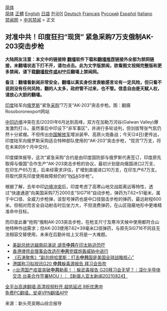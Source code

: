  <!-- 面包屑导航 --> <div class="breadcrumb"><!-- GTranslate: https://gtranslate.io/ -->  <div class="switcher notranslate">  <div class="selected">  <a href="#" onclick="return false;"> 简体</a>  </div>  <div class="option">  <a href="https://www.bannedbook.org" onclick="doGTranslate('zh-CN|zh-CN');jQuery('div.switcher div.selected a').html(jQuery(this).html());return false;" title="简体中文" class="nturl selected"> 简体</a>  <a href="https://www.bannedbook.org/zh-tw/" onclick="doGTranslate('zh-CN|zh-TW');jQuery('div.switcher div.selected a').html(jQuery(this).html());return false;" title="繁體中文" class="nturl"> 正體</a>  <a href="https://www.bannedbook.org/en/" onclick="doGTranslate('zh-CN|en');jQuery('div.switcher div.selected a').html(jQuery(this).html());return false;" title="English" class="nturl"> English</a>  <a href="https://www.bannedbook.org/ja/" onclick="doGTranslate('zh-CN|ja');jQuery('div.switcher div.selected a').html(jQuery(this).html());return false;" title="日本語" class="nturl"> 日語</a>  <a href="https://www.bannedbook.org/ko/" onclick="doGTranslate('zh-CN|ko');jQuery('div.switcher div.selected a').html(jQuery(this).html());return false;" title="한국어" class="nturl"> 한국어</a>  <a href="https://www.bannedbook.org/de/" onclick="doGTranslate('zh-CN|de');jQuery('div.switcher div.selected a').html(jQuery(this).html());return false;" title="Deutsch" class="nturl"> Deutsch</a>  <a href="https://www.bannedbook.org/fr/" onclick="doGTranslate('zh-CN|fr');jQuery('div.switcher div.selected a').html(jQuery(this).html());return false;" title="Français" class="nturl"> Français</a>  <a href="https://www.bannedbook.org/ru/" onclick="doGTranslate('zh-CN|ru');jQuery('div.switcher div.selected a').html(jQuery(this).html());return false;" title="Русский" class="nturl"> Русский</a>  <a href="https://www.bannedbook.org/es/" onclick="doGTranslate('zh-CN|es');jQuery('div.switcher div.selected a').html(jQuery(this).html());return false;" title="Español" class="nturl"> Español</a>  <a href="https://www.bannedbook.org/it/" onclick="doGTranslate('zh-CN|it');jQuery('div.switcher div.selected a').html(jQuery(this).html());return false;" title="Italiano" class="nturl"> Italiano</a>  </div>  </div>      <div class='breadcrumb-sub'><!-- Breadcrumb NavXT 6.3.0 --> <a href="https://www.bannedbook.org/" class="home">禁闻网</a> &gt; <a href="https://www.bannedbook.org/bnews/cbnews/" class="category">中共禁闻</a> &gt; 正文</div></div><h2>对准中共！印度狂扫“现货” 紧急采购7万支俄制AK-203突击步枪</h2> <p class="notice"><b>大陆网友注意：本文中的链接除 <a href="https://github.com/bannedbook/fanqiang" >翻墙</a>软件下载和<a href="https://github.com/killgcd/justmysocks/blob/master/README.md">翻墙推荐</a>链接外全部为禁网链接，未翻墙状态下打不开，请勿点击。此为文字版禁闻，欲看图文视频完整版和更多禁闻，请下载<a href="https://github.com/bannedbook/fanqiang">翻墙软件或APP</a>后翻墙上禁闻网。</p><p>备注：翻墙看新闻非常安全，翻墙以真实身份发表敏感言论有一定风险，但只看不说则没有任何风险，翻的人太多，政府管不过来，也不管。信息自由是天赋人权，请放心大胆的翻墙。</b></p>  <div class="entry"> <p id="conimg"><a href="https://www.bannedbook.org/bnews/tag/%e5%8d%b0%e5%ba%a6/" class="st_tag internal_tag" rel="tag" title="标签 印度 下的日志">印度</a>陆军向<a href="https://www.bannedbook.org/bnews/tag/%e4%bf%84%e7%bd%97%e6%96%af/" class="st_tag internal_tag" rel="tag" title="标签 俄罗斯 下的日志">俄罗斯</a>“紧急<a href="https://www.bannedbook.org/bnews/tag/%E9%87%87%E8%B4%AD/" class="st_tag internal_tag" rel="tag" title="标签 采购 下的日志">采购</a>”7万支“AK-203”突击步枪。图：翻摄Rosoboronexport网站</p> <p><a href="https://www.bannedbook.org/bnews/tag/%E4%B8%AD%E5%8D%B0%E8%BE%B9%E5%A2%83/" class="st_tag internal_tag" rel="tag" title="标签 中印边境 下的日志">中印边境</a>冲突在去(2020)年6月达到高峰，双方在加勒万河谷(Galwan Valley)爆发激烈打斗。虽然事后中印设下“非军事区”，并进行多轮谈判，但剑拔弩张气氛仍然十分紧绷。不但传出<span class='wp_keywordlink_affiliate'><a href="https://www.bannedbook.org/" title="中国" target="_blank">中国</a></span><a href="https://www.bannedbook.org/bnews/tag/%e8%a7%a3%e6%94%be%e5%86%9b/" class="st_tag internal_tag" rel="tag" title="标签 解放军 下的日志">解放军</a>增派装甲、高原火炮备战；今天(24日)更传出，印度陆军向俄罗斯采购适合特种部队使用的“AK-203”突击步枪，“现货”7万支，将在未来的6个月中交付。</p>  <p>印度媒体报导，这次“紧急采购”合约是由印度国防部与俄罗斯代表签订，印度原先取得与俄国“合作生产”AK-203突击步枪的协议，最初计划是向俄国进口2万支、在印生产65万支，后来经需求评估，扩增到直接进口10万支，在印生产67万支。将取代原先印度使用故障频仍的“I<a href="https://www.bannedbook.org/bnews/tag/nsa/" class="st_tag internal_tag" rel="tag" title="标签 NSA 下的日志">NSA</a>S步枪”。</p> <p>根据了解，去年中印<a href="https://www.bannedbook.org/bnews/tag/%E8%BE%B9%E5%A2%83%E5%86%B2%E7%AA%81/" class="st_tag internal_tag" rel="tag" title="标签 边境冲突 下的日志">边境冲突</a>后，印度考虑了高寒山地交战距离远等特性，透过“快速通道”向美国采购7万2000支“SIG716”自动步枪，弹药为7.62×51毫米，属于中口径、全威力步枪弹，该型号弹药也是中口径狙击步枪的弹药，最远射程600米。但相对而言全自动射击时后坐力大，不但浪费弹药，在山区隐蔽地形中更难精准命中目标。</p>  <p>而印度此番“抢购”俄制AK-203突击步枪，在枪支尺寸及寒冷天候中使用都符合山地特种作战需求；但AK-203使用7.62×39毫米口径弹药，与原先SIG716不同且无法相容交替使用，未来在后勤补给上又将是一大难题。</p> <ul class='op-related-articles' title='相关阅读'> <li><a href='https://www.bannedbook.org/bnews/taiwannews/20210824/1612458.html' target='_blank'>美副总统访越南前演说 谴责<b>中共</b>在印太胁迫恐吓</a></li> <li><a href='https://www.bannedbook.org/bnews/headline/20210824/1612455.html' target='_blank'>香港律师会理事会改选在<b>中共</b>党媒炮轰威胁中进行</a></li> <li><a href='https://www.bannedbook.org/bnews/bannedvideo/20210824/1612453.html' target='_blank'>《石涛聚焦》“副总统哈里斯：打击<b>中共</b>国是美国全球战略核心”</a></li> <li><a href='https://www.bannedbook.org/bnews/taiwannews/20210824/1612434.html' target='_blank'>港媒称习拟视讯G20 <b>中共</b>躲毒源报告 拜习会告吹</a></li> <li><a href='https://www.bannedbook.org/bnews/taiwannews/20210824/1612410.html' target='_blank'>🔥台湾国产疫苗突破<b>中共</b>勒索！｜躲武毒报告 G20拜习会无望？｜深化半导体交流 台美合作签署MOU！｜【新唐人亚太新闻20210824】</a></li> </ul> <p class="texttj"> <a href="https://github.com/bannedbook/fanqiang/wiki/V2ray%E6%9C%BA%E5%9C%BA" target="_blank">全平台高速翻墙:高清视频秒开,超低延迟,9折优惠中</a><br/> <a href="https://github.com/bannedbook/fanqiang/wiki/%E7%A6%81%E9%97%BB%E7%BD%91%E5%AE%89%E5%8D%93%E7%BF%BB%E5%A2%99%E6%96%B0%E9%97%BBAPP" target="_blank">免费PC翻墙、安卓VPN翻墙APP</a></p> <p> 来源：新头壳吴赐山综合报导 </p><a name='sharetosocial'></a>  <div style="margin-bottom:5px;padding-bottom:5px;clear:both"> <div id="archive-pix-1" class="banner-ads"> <!-- AuctionX Display platform tag START --> <div id="26318x728x90x621x_ADSLOT2" clicktrack="%%CLICK_URL_ESC%%"></div> <!-- AuctionX Display platform tag END --> </div> <div id="archive-pix-2" class="banner-ads"> <!-- AuctionX Display platform tag START --> <div id="26315x300x250x621x_ADSLOT2" clicktrack="%%CLICK_URL_ESC%%"></div> <!-- AuctionX Display platform tag END --> </div> </div>  <div id="archive-pix-1" class="banner-ads"> <!-- AuctionX Display platform tag START --> <div id="26318x728x90x621x_ADSLOT3" clicktrack="%%CLICK_URL_ESC%%"></div> <!-- AuctionX Display platform tag END --> </div> </div><!--END ENTRY--> 